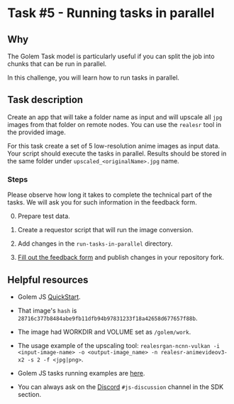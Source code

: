 # Task #5 - Running tasks in parallel

## Why

The Golem Task model is particularly useful if you can split the job into chunks that can be run in parallel. 

In this challenge, you will learn how to run tasks in parallel.

## Task description

Create an app that will take a folder name as input and will upscale all `jpg` images from that folder on remote nodes. You can use the `realesr` tool in the provided image. 

For this task create a set of 5 low-resolution anime images as input data. Your script should execute the tasks in parallel. Results should be stored in the same folder under `upscaled_<originalName>.jpg` name.

### Steps

Please observe how long it takes to complete the technical part of the tasks. We will ask you for such information in the feedback form.

0. Prepare test data.

2. Create a requestor script that will run the image conversion.

3. Add changes in the `run-tasks-in-parallel` directory.

4. [Fill out the feedback form](./FEEDBACK.md) and publish changes in your repository fork.

## Helpful resources

- Golem JS [QuickStart](https://docs.golem.network/creators/javascript/quickstars/quickstart).

- That image's `hash` is `28716c377b8484abe9fb11dfb94b97831233f18a42658d677657f88b`.

- The image had WORKDIR and VOLUME set as `/golem/work`.

- The usage example of the upscaling tool:
`realesrgan-ncnn-vulkan -i <input-image-name> -o <output-image_name> -n realesr-animevideov3-x2 -s 2 -f <jpg|png>`.

- Golem JS tasks running examples are [here](https://docs.golem.network/creators/javascript/examples/executing-tasks).

- You can always ask on the [Discord](https://chat.golem.network/) `#js-discussion` channel in the SDK section.

